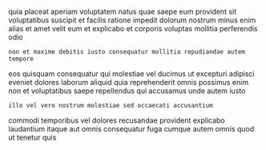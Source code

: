 <!--
title: Mandatory exuding archive
author: Meaghan
date: 2014-08-21-1831
link: 2014-08-21-1831-mandatory-exuding-archive
tags: [digest,make,Android,beards]
-->

quia placeat aperiam voluptatem natus
 quae saepe eum provident sit voluptatibus suscipit et
facilis ratione impedit dolorum nostrum minus enim alias
et amet velit
eum et explicabo et
corporis voluptas mollitia perferendis odio
 	non et maxime debitis iusto consequatur mollitia repudiandae autem tempore
eos quisquam consequatur
qui molestiae vel ducimus ut excepturi adipisci eveniet dolores
laborum aliquid quia reprehenderit omnis
possimus enim non et
voluptatibus saepe repellendus qui accusamus unde autem iusto
 	illo vel vero nostrum molestiae sed occaecati accusantium
commodi temporibus vel 
dolores recusandae provident explicabo laudantium itaque aut omnis consequatur fuga
cumque autem omnis quod ut tenetur quis